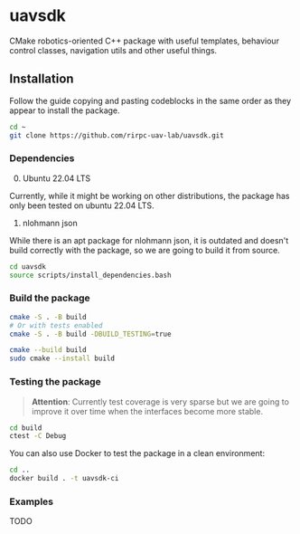 # uavsdk

CMake robotics-oriented C++ package with useful templates, behaviour control classes, navigation utils and other useful things.

## Installation

Follow the guide copying and pasting codeblocks in the same order as they appear to install the package.

```bash
cd ~
git clone https://github.com/rirpc-uav-lab/uavsdk.git
```

### Dependencies

0. Ubuntu 22.04 LTS

Currently, while it might be working on other distributions, the package has only been tested on ubuntu 22.04 LTS.


1. nlohmann json

While there is an apt package for nlohmann json, it is outdated and doesn't build correctly with the package, so we are going to build it from source.

```bash
cd uavsdk
source scripts/install_dependencies.bash
```

### Build the package

```bash
cmake -S . -B build 
# Or with tests enabled
cmake -S . -B build -DBUILD_TESTING=true

cmake --build build
sudo cmake --install build
```

### Testing the package

> **Attention**:
> Currently test coverage is very sparse but we are going to improve it over time when the interfaces become more stable.

```bash
cd build 
ctest -C Debug
```

You can also use Docker to test the package in a clean environment:
```bash
cd ..
docker build . -t uavsdk-ci
```

### Examples 

TODO
